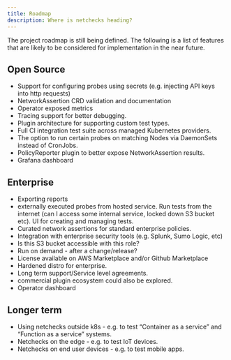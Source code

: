 ```yaml
---
title: Roadmap
description: Where is netchecks heading?
---
```


The project roadmap is still being defined. The following is a list of features that are
likely to be considered for implementation in the near future.



## Open Source

- Support for configuring probes using secrets (e.g. injecting API keys into http requests)
- NetworkAssertion CRD validation and documentation
- Operator exposed metrics
- Tracing support for better debugging.
- Plugin architecture for supporting custom test types.
- Full CI integration test suite across managed Kubernetes providers.
- The option to run certain probes on matching Nodes via DaemonSets instead of CronJobs.
- PolicyReporter plugin to better expose NetworkAssertion results.
- Grafana dashboard

## Enterprise

- Exporting reports
- externally executed probes from hosted service. Run tests from the internet (can I access some internal service, locked down S3 bucket etc). UI for creating and managing tests.
- Curated network assertions for standard enterprise policies.
- Integration with enterprise security tools (e.g. Splunk, Sumo Logic, etc)
- Is this S3 bucket accessible with this role?
- Run on demand - after a change/release?
- License available on AWS Marketplace and/or Github Marketplace
- Hardened distro for enterprise.
- Long term support/Service level agreements.
- commercial plugin ecosystem could also be explored.
- Operator dashboard

## Longer term

- Using netchecks outside k8s - e.g. to test “Container as a service” and “Function as a service” systems.
- Netchecks on the edge - e.g. to test IoT devices.
- Netchecks on end user devices - e.g. to test mobile apps.
